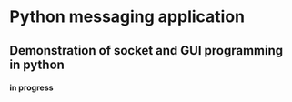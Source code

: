 # Python messaging application
## Demonstration of socket and GUI programming in python
#### in progress

